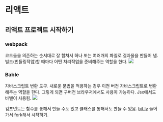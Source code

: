 # 리액트
## 리액트 프로젝트 시작하기
### webpack
코드들을 의존하는 순서대로 잘 합쳐서 하나 또는 여러개의 파일로 결과물을 만들어 냄.
빌드(번들링작업)할 때마다 어떤 처리작업을 준비해주는 역할을 한다.
![](https://user-images.githubusercontent.com/18229419/61837465-e4ac6280-aebf-11e9-80eb-e63b324c9e57.png)

### Bable
자바스크립트 변환 도구.
새로운 문법을 적용하는 경우 이전 버전 자바스크립트로 변환해주는 역할을 한다. 그렇게 되면 구버전 브라우저에서도 사용이 가능하다. Jsx에서도 바벨이 사용됨.
![](https://user-images.githubusercontent.com/18229419/61837472-ec6c0700-aebf-11e9-9ad4-43888a3bb450.png)

컴포넌트는 함수를 통해서 만들 수도 있고 클래스를 통해서도 만들 수 있음.
[bit.ly](https://bit.ly/beginreact) 들어가서 fork해서 시작하기.
